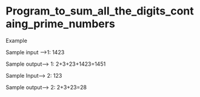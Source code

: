 # Program_to_sum_all_the_digits_containg_prime_numbers

Example


Sample input  -->1: 
1423

Sample output--> 1: 
2+3+23+1423=1451

Sample Input--> 2: 
123

Sample output--> 2: 
2+3+23=28
